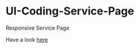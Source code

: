 # UI-Coding-Service-Page
Responsive Service Page

Have a look [here](https://samuka-monteiro.github.io/Service-Page/)
